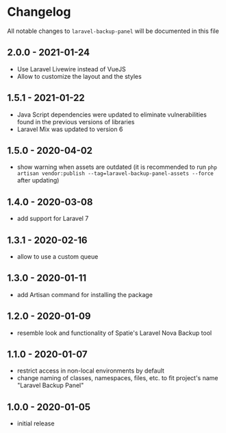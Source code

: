 # Changelog

All notable changes to `laravel-backup-panel` will be documented in this file

## 2.0.0 - 2021-01-24

- Use Laravel Livewire instead of VueJS
- Allow to customize the layout and the styles 

## 1.5.1 - 2021-01-22

- Java Script dependencies were updated to eliminate vulnerabilities found in the previous versions of libraries
- Laravel Mix was updated to version 6

## 1.5.0 - 2020-04-02

- show warning when assets are outdated (it is recommended to run `php artisan vendor:publish --tag=laravel-backup-panel-assets --force` after updating)

## 1.4.0 - 2020-03-08

- add support for Laravel 7

## 1.3.1 - 2020-02-16

- allow to use a custom queue

## 1.3.0 - 2020-01-11

- add Artisan command for installing the package

## 1.2.0 - 2020-01-09

- resemble look and functionality of Spatie's Laravel Nova Backup tool

## 1.1.0 - 2020-01-07

- restrict access in non-local environments by default
- change naming of classes, namespaces, files, etc. to fit project's name "Laravel Backup Panel"

## 1.0.0 - 2020-01-05

- initial release
